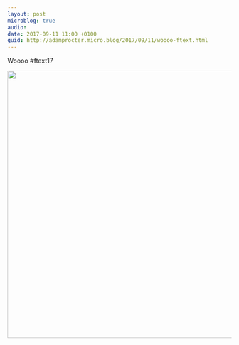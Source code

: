 ```yaml
---
layout: post
microblog: true
audio: 
date: 2017-09-11 11:00 +0100
guid: http://adamprocter.micro.blog/2017/09/11/woooo-ftext.html
---
```

Woooo #ftext17

<img src="http://discursive.adamprocter.co.uk/uploads/2017/b8d470bba6.jpg" width="600" height="600" />
